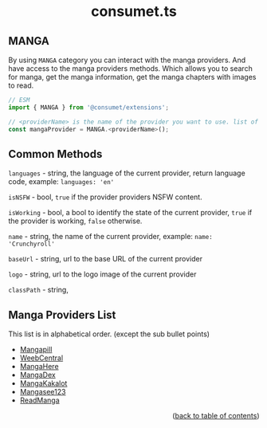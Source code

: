 <h1 align="center">consumet.ts</h1>

<h2>MANGA</h2>

By using `MANGA` category you can interact with the manga providers. And have access to the manga providers methods. Which allows you to search for manga, get the manga information, get the manga chapters with images to read.

```ts
// ESM
import { MANGA } from '@consumet/extensions';

// <providerName> is the name of the provider you want to use. list of the proivders is below.
const mangaProvider = MANGA.<providerName>();
```

## Common Methods

``languages`` - string, the language of the current provider, return language code, example: ``languages: 'en'``

``isNSFW`` - bool, ``true`` if the provider providers NSFW content.

``isWorking`` - bool, a bool to identify the state of the current provider, ``true`` if the provider is working, ``false`` otherwise.

``name`` - string, the name of the current provider, example: ``name: 'Crunchyroll'``

``baseUrl`` - string, url to the base URL of the current provider

``logo`` - string, url to the logo image of the current provider

``classPath`` - string,


## Manga Providers List
This list is in alphabetical order. (except the sub bullet points)

- [Mangapill](../providers/mangapill.md)
- [WeebCentral](../providers/weebcentral.md)
- [MangaHere](../providers/mangahere.md)
- [MangaDex](../providers/mangadex.md)
- [MangaKakalot](../providers/mangakakalot.md)
- [Mangasee123](../providers/mangasee123.md)
- [ReadManga](../providers/readmanga.md)


<p align="end">(<a href="https://github.com/consumet/extensions/blob/master/docs">back to table of contents</a>)</p>